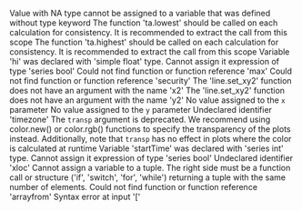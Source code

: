 
Value with NA type cannot be assigned to a variable that was defined without type keyword
The function 'ta.lowest' should be called on each calculation for consistency. It is recommended to extract the call from this scope
The function 'ta.highest' should be called on each calculation for consistency. It is recommended to extract the call from this scope
Variable 'hi' was declared with 'simple float' type. Cannot assign it expression of type 'series bool'
Could not find function or function reference 'max'
Could not find function or function reference 'security'
The 'line.set_xy2' function does not have an argument with the name 'x2'
The 'line.set_xy2' function does not have an argument with the name 'y2'
No value assigned to the `x` parameter
No value assigned to the `y` parameter
Undeclared identifier 'timezone'
The `transp` argument is deprecated. We recommend using color.new() or color.rgb() functions to specify the transparency of the plots instead. Additionally, note that `transp` has no effect in plots where the color is calculated at runtime
Variable 'startTime' was declared with 'series int' type. Cannot assign it expression of type 'series bool'
Undeclared identifier 'xloc'
Cannot assign a variable to a tuple. The right side must be a function call or structure ('if', 'switch', 'for', 'while') returning a tuple with the same number of elements.
Could not find function or function reference 'arrayfrom'
Syntax error at input '['

